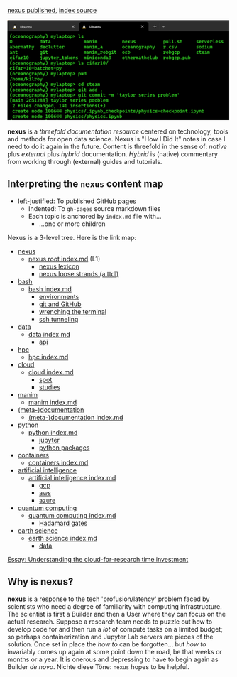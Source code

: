 [nexus published](https://robfatland.github.io/nexus), [index source](https://github.com/robfatland/nexus/blob/gh-pages/index.md)


<img src="assets/img/greenandblack.png"
     alt="green and black icon"
     width="500"
     style="float: center; margin-right: 10px;" />



**nexus** is a *threefold documentation resource* centered on technology, tools and methods for 
open data science. Nexus is "How I Did It" notes in case I need to do it again in the future.
Content is threefold in the sense of: *native* plus *external* plus *hybrid* documentation. 
*Hybrid* is (native) commentary from working through (external) guides and tutorials.


## Interpreting the `nexus` content map 


- left-justified: To published GitHub pages
    - Indented: To `gh-pages` source markdown files
    - Each topic is anchored by `index.md` file with...
        - ...one or more children


Nexus is a 3-level tree. Here is the link map:


- [nexus](https://robfatland.github.io/nexus)
    - [nexus root index.md](https://github.com/robfatland/nexus/blob/gh-pages/index.md) (L1)
        - [nexus lexicon](https://github.com/robfatland/nexus/blob/gh-pages/lexicon.md)
        - [nexus loose strands (a ttdl)](https://github.com/robfatland/nexus/blob/gh-pages/loosestrands.md)
- [bash](https://robfatland.github.io/nexus/bash)
    - [bash index.md](https://github.com/robfatland/nexus/blob/gh-pages/bash/index.md)
        - [environments](https://github.com/robfatland/nexus/blob/gh-pages/bash/env.md)
        - [git and GitHub](https://github.com/robfatland/nexus/blob/gh-pages/bash/git.md)
        - [wrenching the terminal](https://github.com/robfatland/nexus/blob/gh-pages/bash/terminal.md)
        - [ssh tunneling](https://github.com/robfatland/nexus/blob/gh-pages/bash/tunneling.md)
- [data](https://robfatland.github.io/nexus/data)
    - [data index.md](https://github.com/robfatland/nexus/blob/gh-pages/data/index.md)
        - [api](https://github.com/robfatland/nexus/blob/gh-pages/data/api.md)
- [hpc](https://robfatland.github.io/nexus/hpc)
    - [hpc index.md](https://github.com/robfatland/nexus/blob/gh-pages/hpc/index.md)
- [cloud](https://robfatland.github.io/nexus/cloud)
    - [cloud index.md](https://github.com/robfatland/nexus/blob/gh-pages/cloud/index.md)
        - [spot](https://github.com/robfatland/nexus/blob/gh-pages/cloud/spot.md)
        - [studies](https://github.com/robfatland/nexus/blob/gh-pages/cloud/studies.md)
- [manim](https://robfatland.github.io/nexus/manim)
    - [manim index.md](https://github.com/robfatland/nexus/blob/gh-pages/manim/index.md)
- [(meta-)documentation](https://robfatland.github.io/nexus/documentation)
    - [(meta-)documentation index.md](https://github.com/robfatland/nexus/blob/gh-pages/documentation/index.md)
- [python](https://robfatland.github.io/nexus/python)
    - [python index.md](https://github.com/robfatland/nexus/blob/gh-pages/python/index.md)
        - [jupyter](https://github.com/robfatland/nexus/blob/gh-pages/python/jupyter.md)
        - [python packages](https://github.com/robfatland/nexus/blob/gh-pages/python/packages.md)
- [containers](https://robfatland.github.io/nexus/containers)
    - [containers index.md](https://github.com/robfatland/nexus/blob/gh-pages/containers/index.md)
- [artificial intelligence](https://robfatland.github.io/nexus/ai)
    - [artificial intelligence index.md](https://github.com/robfatland/nexus/blob/gh-pages/ai/index.md)
        - [gcp](https://github.com/robfatland/nexus/blob/gh-pages/ai/gcp.md)
        - [aws](https://github.com/robfatland/nexus/blob/gh-pages/ai/aws.md)
        - [azure](https://github.com/robfatland/nexus/blob/gh-pages/ai/azure.md)
- [quantum computing](https://robfatland.github.io/nexus/quantum)
    - [quantum computing index.md](https://github.com/robfatland/nexus/blob/gh-pages/quantum/index.md)
        - [Hadamard gates](https://github.com/robfatland/nexus/blob/gh-pages/quantum/hadamard.md)
- [earth science](https://robfatland.github.io/nexus/earth)
    - [earth science index.md](https://github.com/robfatland/nexus/blob/gh-pages/earth/index.md)
        - [data](https://github.com/robfatland/nexus/blob/gh-pages/earth/data.md)


[Essay: Understanding the cloud-for-research time investment](https://github.com/robfatland/nexus/blob/gh-pages/bash/index.md#the-basic-idea-here)


## Why is nexus?


**nexus** is a response to the tech 'profusion/latency' problem faced by scientists who need a degree of
familiarity with computing infrastructure. The scientist is first a Builder and then a User where they
can focus on the actual research. Suppose a research team needs to puzzle out how to develop code for 
and then run a *lot* of compute tasks on a limited budget; so perhaps containerization and Jupyter Lab servers 
are pieces of the solution. Once set in place the *how to* can be forgotten... but *how to* invariably 
comes up again at some point down the road, be that weeks or months or a year. It is onerous and depressing 
to have to begin again as Builder *de novo*. Nichte diese Töne: `nexus` hopes to be helpful.

